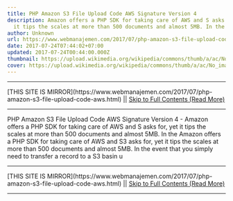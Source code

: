 ```yaml
---
title: PHP Amazon S3 File Upload Code AWS Signature Version 4
description: Amazon offers a PHP SDK for taking care of AWS and S asks for, yet
  it tips the scales at more than 500 documents and almost 5MB. In the
author: Unknown
url: https://www.webmanajemen.com/2017/07/php-amazon-s3-file-upload-code-aws.html
date: 2017-07-24T07:44:02+07:00
updated: 2017-07-24T00:44:00.000Z
thumbnail: https://upload.wikimedia.org/wikipedia/commons/thumb/a/ac/No_image_available.svg/2048px-No_image_available.svg.png
cover: https://upload.wikimedia.org/wikipedia/commons/thumb/a/ac/No_image_available.svg/2048px-No_image_available.svg.png
---
```


<hr/> [THIS SITE IS MIRROR](https://www.webmanajemen.com/2017/07/php-amazon-s3-file-upload-code-aws.html) || <a href="https://www.webmanajemen.com/2017/07/php-amazon-s3-file-upload-code-aws.html" rel="follow" class="button" id="read-more">Skip to Full Contents (Read More)</a> <hr/> PHP Amazon S3 File Upload Code AWS Signature Version 4 - Amazon offers a PHP SDK for taking care of AWS and S asks for, yet it tips the scales at more than 500 documents and almost 5MB. In the Amazon offers a PHP SDK for taking care of AWS and S3 asks for, yet it tips the scales at more than 500 documents and almost 5MB. In the event that you simply need to transfer a record to a S3 basin u <hr/> [THIS SITE IS MIRROR](https://www.webmanajemen.com/2017/07/php-amazon-s3-file-upload-code-aws.html) || <a href="https://www.webmanajemen.com/2017/07/php-amazon-s3-file-upload-code-aws.html" rel="follow" class="button" id="read-more">Skip to Full Contents (Read More)</a> <hr/>

<script>
    if (location.host.includes('dimaslanjaka12')) {
      location.replace('https://www.webmanajemen.com/2017/07/php-amazon-s3-file-upload-code-aws.html');
    }
  </script>